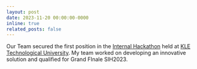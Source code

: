 ```yaml
---
layout: post
date: 2023-11-20 00:00:00-0000
inline: true
related_posts: false
---
```


<p>Our Team secured the first position in the <a href="https://www.kletech.ac.in" target="_blank">Internal Hackathon</a> held at <a href="https://www.kletech.ac.in" target="_blank">KLE Technological University</a>. My team worked on developing an innovative solution and qualified for Grand FInale SIH2023.</p>